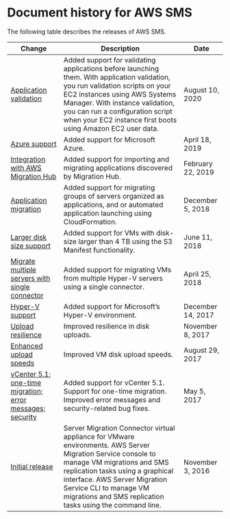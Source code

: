 # Document history for AWS SMS<a name="doc-history"></a>

The following table describes the releases of AWS SMS\.

| Change | Description | Date | 
| --- |--- |--- |
| [Application validation](#doc-history) | Added support for validating applications before launching them\. With application validation, you run validation scripts on your EC2 instances using AWS Systems Manager\. With instance validation, you can run a configuration script when your EC2 instance first boots using Amazon EC2 user data\. | August 10, 2020 | 
| [Azure support](#doc-history) | Added support for Microsoft Azure\. | April 18, 2019 | 
| [Integration with AWS Migration Hub](#doc-history) | Added support for importing and migrating applications discovered by Migration Hub\. | February 22, 2019 | 
| [Application migration](#doc-history) | Added support for migrating groups of servers organized as applications, and or automated application launching using CloudFormation\. | December 5, 2018 | 
| [Larger disk size support](#doc-history) | Added support for VMs with disk\-size larger than 4 TB using the S3 Manifest functionality\. | June 11, 2018 | 
| [Migrate multiple servers with single connector](#doc-history) | Added support for migrating VMs from multiple Hyper\-V servers using a single connector\. | April 25, 2018 | 
| [Hyper\-V support](#doc-history) | Added support for Microsoft’s Hyper\-V environment\. | December 14, 2017 | 
| [Upload resilience](#doc-history) | Improved resilience in disk uploads\. | November 8, 2017 | 
| [Enhanced upload speeds](#doc-history) | Improved VM disk upload speeds\.  | August 29, 2017 | 
| [vCenter 5\.1; one\-time migration; error messages; security](#doc-history) | Added support for vCenter 5\.1\. Support for one\-time migration\. Improved error messages and security\-related bug fixes\.  | May 5, 2017 | 
| [Initial release](#doc-history) | Server Migration Connector virtual appliance for VMware environments\. AWS Server Migration Service console to manage VM migrations and SMS replication tasks using a graphical interface\. AWS Server Migration Service CLI to manage VM migrations and SMS replication tasks using the command line\. | November 3, 2016 | 